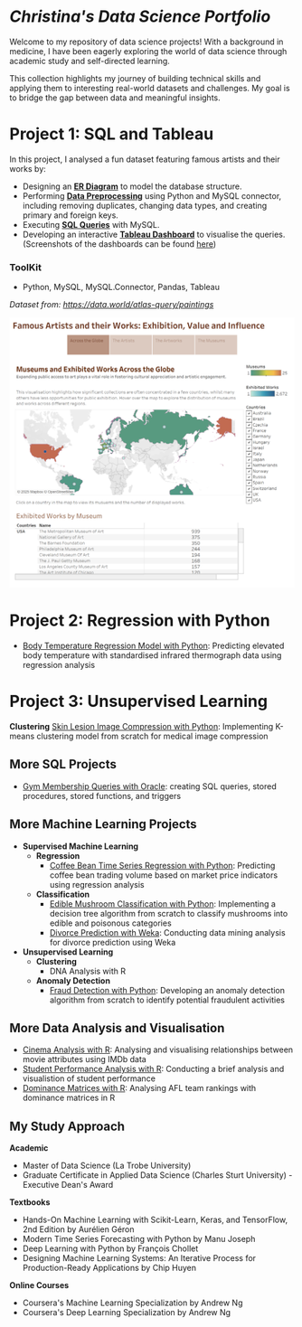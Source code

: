 # *Christina's Data Science Portfolio*
Welcome to my repository of data science projects! With a background in medicine, I have been eagerly exploring the world of data science through academic study and self-directed learning. 

This collection highlights my journey of building technical skills and applying them to interesting real-world datasets and challenges. My goal is to bridge the gap between data and meaningful insights.   

# Project 1: SQL and Tableau
In this project, I analysed a fun dataset featuring famous artists and their works by:
- Designing an [**ER Diagram**](Famous%20Paintings/Art%20ER%20Diagram.jpg) to model the database structure.
- Performing [**Data Preprocessing**](Famous%20Paintings/art_preprocessing.ipynb) using Python and MySQL connector, including removing duplicates, changing data types, and creating primary and foreign keys.
- Executing [**SQL Queries**](Famous%20Paintings/art%20sql.ipynb) with MySQL.
- Developing an interactive [**Tableau Dashboard**](https://public.tableau.com/views/FamousArtistsandtheirWorks/Art?:language=en-GB&:sid=&:redirect=auth&:display_count=n&:origin=viz_share_link) to visualise the queries. (Screenshots of the dashboards can be found [here](Famous%20Paintings/art%20dashboards.md))

### **ToolKit**
- Python, MySQL, MySQL.Connector, Pandas, Tableau

_Dataset from: https://data.world/atlas-query/paintings_

![](Famous%20Paintings/Story%201.png)

# Project 2: Regression with Python
- [Body Temperature Regression Model with Python](Infrared%20Thermography%20Regression.ipynb): Predicting elevated body temperature with standardised infrared thermograph data using regression analysis 

# Project 3: Unsupervised Learning 
**Clustering**
[Skin Lesion Image Compression with Python](Skin%20Lesion%20K-Means%20Clustering.ipynb): Implementing K-means clustering model from scratch for medical image compression

## More SQL Projects
  - [Gym Membership Queries with Oracle](Gym_SQL.ipynb): creating SQL queries, stored procedures, stored functions, and triggers
      
## More Machine Learning Projects
  - **Supervised Machine Learning**
    - **Regression**
      - [Coffee Bean Time Series Regression with Python](Coffee%20Bean%20Regression.ipynb): Predicting coffee bean trading volume based on market price indicators using regression analysis 
    - **Classification**
      - [Edible Mushroom Classification with Python](Mushroom%20Classification.ipynb): Implementing a decision tree algorithm from scratch to classify mushrooms into edible and poisonous categories
      - [Divorce Prediction with Weka](Divorce%20Prediction.ipynb): Conducting data mining analysis for divorce prediction using Weka
  - **Unsupervised Learning**
    - **Clustering**
      - DNA Analysis with R
    - **Anomaly Detection**
      - [Fraud Detection with Python](Transaction%20Fraud%20Anomaly%20Detection.ipynb): Developing an anomaly detection algorithm from scratch to identify potential fraudulent activities
 
## More Data Analysis and Visualisation
  - [Cinema Analysis with R](Data%20Analysis%20of%20IMDB%20Dataset.ipynb): Analysing and visualising relationships between movie attributes using IMDb data
  - [Student Performance Analysis with R](Data%20Analysis%20of%20Student%20Marks.ipynb): Conducting a brief analysis and visualistion of student performance
  - [Dominance Matrices with R](Dominance%20Matrices.ipynb): Analysing AFL team rankings with dominance matrices in R
  

## My Study Approach
**Academic**
- Master of Data Science (La Trobe University)
- Graduate Certificate in Applied Data Science (Charles Sturt University) - Executive Dean's Award

**Textbooks**
- Hands-On Machine Learning with Scikit-Learn, Keras, and TensorFlow, 2nd Edition by Aurélien Géron
- Modern Time Series Forecasting with Python by Manu Joseph
- Deep Learning with Python by François Chollet
- Designing Machine Learning Systems: An Iterative Process for Production-Ready Applications by Chip Huyen

**Online Courses**
- Coursera's Machine Learning Specialization by Andrew Ng
- Coursera's Deep Learning Specialization by Andrew Ng
